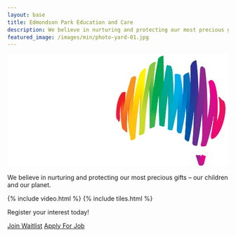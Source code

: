 ```yaml
---
layout: base
title: Edmondson Park Education and Care
description: We believe in nurturing and protecting our most precious gifts – our children and our planet.
featured_image: /images/min/photo-yard-01.jpg
---
```

<section class="hero">
  <div class="hero__image" style="background-image: url({{ featured_image }})">
    <div class="hero__overlay"></div>
  </div>
  <div class="wrap">
    <img class="logo" src="/images/min/logo-epec-white.png">
    <p>We believe in nurturing and protecting our most precious gifts – our children and our planet.</p>
  </div>
</section>
<section class="listing">
  <div class="wrap">
    {% include video.html %}
    {% include tiles.html %}
  </div>
  <section class="hero contact">
    <div class="hero__image" style="background-image: url({{ featured_image }})">
      <div class="hero__overlay"></div>
    </div>
    <div class="wrap">
      <p>Register your interest today!</p>
      <a class="button" href="{{ centre.waitlist }}">Join Waitlist</a>
      <a class="button" href="/edmondson-park/apply">Apply For Job</a>
    </div>
  </section>
  <section class="hero map">
    <div class="hero__image" style="background-image: url(/images/min/map-edmondson-park.png)"></div>
  </section>
</section>
